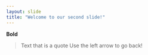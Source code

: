 ```yaml
---
layout: slide
title: "Welcome to our second slide!"
---
```

**Bold**
> Text that is a quote
Use the left arrow to go back!

